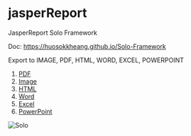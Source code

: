 # jasperReport
JasperReport Solo Framework

Doc: https://huosokkheang.github.io/Solo-Framework

Export to IMAGE, PDF, HTML, WORD, EXCEL, POWERPOINT

1.  [PDF](https://api.brojum.com/JasperReport/pdf)
2.  [Image](https://api.brojum.com/JasperReport/image)
3.  [HTML](https://api.brojum.com/JasperReport/html)
4.  [Word](https://view.officeapps.live.com/op/view.aspx?src=https://api.brojum.com/JasperReport/word)
5.  [Excel](https://view.officeapps.live.com/op/view.aspx?src=https://api.brojum.com/JasperReport/excel)
6.  [PowerPoint](https://view.officeapps.live.com/op/view.aspx?src=https://api.brojum.com/JasperReport/powerpoint)

![Solo](https://github.com/huosokkheang/jasperReport/assets/35053923/1e307c43-d7b7-436f-81ee-1517b6407f19)
